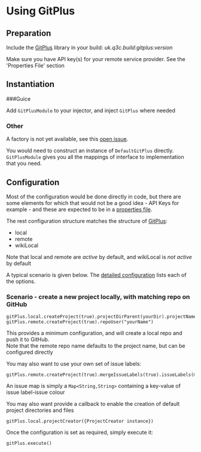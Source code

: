 # Using GitPlus

## Preparation

Include the [GitPlus](https://github.com/davidsowerby/gitplus) library in your build: *uk.q3c.build:gitplus:version*  

Make sure you have API key(s) for your remote service provider.  See the 'Properties File' section

## Instantiation

###Guice

Add `GitPlusModule` to your injector, and inject `GitPlus` where needed 

### Other

A factory is not yet available, see this [open issue](https://github.com/davidsowerby/gitplus/issues/83).  

You would need to construct an instance of `DefaultGitPlus` directly. `GitPlusModule` gives you all the mappings of interface to implementation that you need. 

## Configuration

Most of the configuration would be done directly in code, but there are some elements for which that would not be a good idea - API Keys for example - and these are expected to be in a [properties file](build-properties.md).

The rest configuration structure matches the structure of [GitPlus](https://github.com/davidsowerby/gitplus):

- local
- remote
- wikiLocal

Note that local and remote are *active* by default, and wikiLocal is *not active* by default

A typical scenario is given below. The [detailed configuration](gitplus-configuration.md) lists each of the options.

### Scenario - create a new project locally, with matching repo on GitHub

```
gitPlus.local.createProject(true).projectDirParent(yourDir).projectName("myProject")
gitPlus.remote.createProject(true).repoUser("yourName")
```

This provides a minimum configuration, and will create a local repo and push it to GitHub.  
Note that the remote repo name defaults to the project name, but can be configured directly

You may also want to use your own set of issue labels:

```
gitPlus.remote.createProject(true).mergeIssueLabels(true).issueLabels(myIssueMap)
```

An issue map is simply a `Map<String,String>` containing a key-value of issue label-issue colour


You may also want provide a callback to enable the creation of default project directories and files

```
gitPlus.local.projectCreator({ProjectCreator instance}) 
```

Once the configuration is set as required, simply execute it:

```
gitPlus.execute()
```
